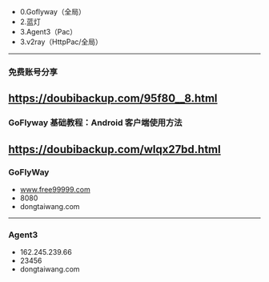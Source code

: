 - 0.Goflyway（全局）
- 2.蓝灯
- 3.Agent3（Pac）
- 3.v2ray（HttpPac/全局）
---
### 免费账号分享
https://doubibackup.com/95f80__8.html
---
### GoFlyway 基础教程：Android 客户端使用方法
https://doubibackup.com/wlqx27bd.html
---
### GoFlyWay
- www.free99999.com
- 8080
- dongtaiwang.com
---
### Agent3
- 162.245.239.66
- 23456
- dongtaiwang.com